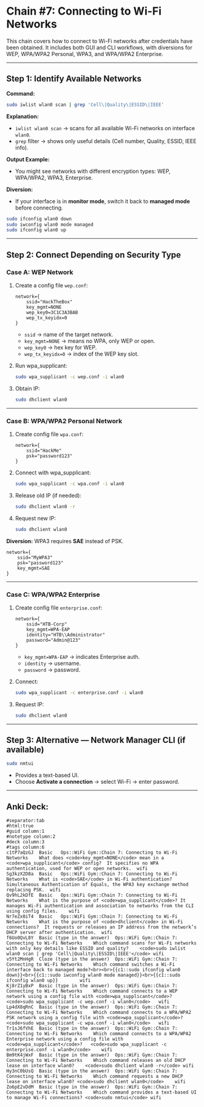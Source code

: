 # Chain #7: Connecting to Wi-Fi Networks

This chain covers how to connect to Wi-Fi networks after credentials have been obtained. It includes both GUI and CLI workflows, with diversions for WEP, WPA/WPA2 Personal, WPA3, and WPA/WPA2 Enterprise.

---

## Step 1: Identify Available Networks

**Command:**
```bash
sudo iwlist wlan0 scan | grep 'Cell\|Quality\|ESSID\|IEEE'
```

**Explanation:**
- `iwlist wlan0 scan` → scans for all available Wi-Fi networks on interface `wlan0`.
- `grep` filter → shows only useful details (Cell number, Quality, ESSID, IEEE info).

**Output Example:**
- You might see networks with different encryption types: WEP, WPA/WPA2, WPA3, Enterprise.

**Diversion:**
- If your interface is in **monitor mode**, switch it back to **managed mode** before connecting.
```bash
sudo ifconfig wlan0 down
sudo iwconfig wlan0 mode managed
sudo ifconfig wlan0 up
```

---

## Step 2: Connect Depending on Security Type

### Case A: WEP Network

1. Create a config file `wep.conf`:
   ```
   network={
       ssid="HackTheBox"
       key_mgmt=NONE
       wep_key0=3C1C3A3BAB
       wep_tx_keyidx=0
   }
   ```

   - `ssid` → name of the target network.
   - `key_mgmt=NONE` → means no WPA, only WEP or open.
   - `wep_key0` → hex key for WEP.
   - `wep_tx_keyidx=0` → index of the WEP key slot.

2. Run wpa_supplicant:
   ```bash
   sudo wpa_supplicant -c wep.conf -i wlan0
   ```

3. Obtain IP:
   ```bash
   sudo dhclient wlan0
   ```

---

### Case B: WPA/WPA2 Personal Network

1. Create config file `wpa.conf`:
   ```
   network={
       ssid="HackMe"
       psk="password123"
   }
   ```

2. Connect with wpa_supplicant:
   ```bash
   sudo wpa_supplicant -c wpa.conf -i wlan0
   ```

3. Release old IP (if needed):
   ```bash
   sudo dhclient wlan0 -r
   ```

4. Request new IP:
   ```bash
   sudo dhclient wlan0
   ```

**Diversion:** WPA3 requires **SAE** instead of PSK.
```
network={
    ssid="MyWPA3"
    psk="password123"
    key_mgmt=SAE
}
```

---

### Case C: WPA/WPA2 Enterprise

1. Create config file `enterprise.conf`:
   ```
   network={
       ssid="HTB-Corp"
       key_mgmt=WPA-EAP
       identity="HTB\\Administrator"
       password="Admin@123"
   }
   ```

   - `key_mgmt=WPA-EAP` → indicates Enterprise auth.
   - `identity` → username.
   - `password` → password.

2. Connect:
   ```bash
   sudo wpa_supplicant -c enterprise.conf -i wlan0
   ```

3. Request IP:
   ```bash
   sudo dhclient wlan0
   ```

---

## Step 3: Alternative — Network Manager CLI (if available)

```bash
sudo nmtui
```
- Provides a text-based UI.
- Choose **Activate a connection** → select Wi-Fi → enter password.

---

## Anki Deck:

```
#separator:tab
#html:true
#guid column:1
#notetype column:2
#deck column:3
#tags column:6
c1tP7aQzGJ	Basic	Ops::WiFi Gym::Chain 7: Connecting to Wi-Fi Networks	What does <code>key_mgmt=NONE</code> mean in a <code>wpa_supplicant</code> config?	It specifies no WPA authentication, used for WEP or open networks.	wifi
Sg3kzX2D8a	Basic	Ops::WiFi Gym::Chain 7: Connecting to Wi-Fi Networks	What is <code>SAE</code> in Wi-Fi authentication?	Simultaneous Authentication of Equals, the WPA3 key exchange method replacing PSK.	wifi
Qv9hL2kDfE	Basic	Ops::WiFi Gym::Chain 7: Connecting to Wi-Fi Networks	What is the purpose of <code>wpa_supplicant</code>?	It manages Wi-Fi authentication and association to networks from the CLI using config files.	wifi
Nr7eZx0iT4	Basic	Ops::WiFi Gym::Chain 7: Connecting to Wi-Fi Networks	What is the purpose of <code>dhclient</code> in Wi-Fi connections?	It requests or releases an IP address from the network’s DHCP server after authentication.	wifi
f6Uo0QvL8Y	Basic (type in the answer)	Ops::WiFi Gym::Chain 7: Connecting to Wi-Fi Networks	Which command scans for Wi-Fi networks with only key details like ESSID and quality?	<code>sudo iwlist wlan0 scan | grep 'Cell\|Quality\|ESSID\|IEEE'</code>	wifi
v5Yt2MnHgR	Cloze (type in the answer)	Ops::WiFi Gym::Chain 7: Connecting to Wi-Fi Networks	Which command switches a Wi-Fi interface back to managed mode?<br><br>{{c1::sudo ifconfig wlan0 down}}<br>{{c1::sudo iwconfig wlan0 mode managed}}<br>{{c1::sudo ifconfig wlan0 up}}		wifi
Kj8rZ1yBxP	Basic (type in the answer)	Ops::WiFi Gym::Chain 7: Connecting to Wi-Fi Networks	Which command connects to a WEP network using a config file with <code>wpa_supplicant</code>?	<code>sudo wpa_supplicant -c wep.conf -i wlan0</code>	wifi
Lp4dX8qRnC	Basic (type in the answer)	Ops::WiFi Gym::Chain 7: Connecting to Wi-Fi Networks	Which command connects to a WPA/WPA2 PSK network using a config file with <code>wpa_supplicant</code>?	<code>sudo wpa_supplicant -c wpa.conf -i wlan0</code>	wifi
Tr1sJ6fVhE	Basic (type in the answer)	Ops::WiFi Gym::Chain 7: Connecting to Wi-Fi Networks	Which command connects to a WPA/WPA2 Enterprise network using a config file with <code>wpa_supplicant</code>?	<code>sudo wpa_supplicant -c enterprise.conf -i wlan0</code>	wifi
Bm9tK4jWxF	Basic (type in the answer)	Ops::WiFi Gym::Chain 7: Connecting to Wi-Fi Networks	Which command releases an old DHCP lease on interface wlan0?	<code>sudo dhclient wlan0 -r</code>	wifi
Hy3nC0bUsQ	Basic (type in the answer)	Ops::WiFi Gym::Chain 7: Connecting to Wi-Fi Networks	Which command requests a new DHCP lease on interface wlan0?	<code>sudo dhclient wlan0</code>	wifi
Zo6pE2vDdM	Basic (type in the answer)	Ops::WiFi Gym::Chain 7: Connecting to Wi-Fi Networks	Which command provides a text-based UI to manage Wi-Fi connections?	<code>sudo nmtui</code>	wifi
```